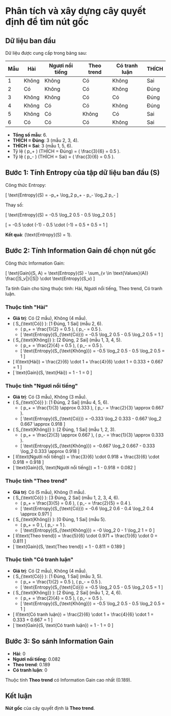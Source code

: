 # Phân tích và xây dựng cây quyết định để tìm nút gốc

## Dữ liệu ban đầu

Dữ liệu được cung cấp trong bảng sau:

| Mẫu | Hài   | Ngươi nổi tiếng | Theo trend | Có tranh luận | THÍCH |
|------|-------|-----------------|------------|---------------|-------|
| 1    | Không | Không           | Có         | Không         | Sai   |
| 2    | Có    | Không           | Có         | Không         | Đúng  |
| 3    | Không | Không           | Có         | Có            | Đúng  |
| 4    | Không | Có              | Có         | Không         | Đúng  |
| 5    | Không | Có              | Không      | Có            | Sai   |
| 6    | Có    | Có              | Có         | Không         | Sai   |

- **Tổng số mẫu**: 6.
- **THÍCH = Đúng**: 3 (mẫu 2, 3, 4).
- **THÍCH = Sai**: 3 (mẫu 1, 5, 6).
- Tỷ lệ \( p_+ \) (THÍCH = Đúng) = \( \frac{3}{6} = 0.5 \).
- Tỷ lệ \( p_- \) (THÍCH = Sai) = \( \frac{3}{6} = 0.5 \).

## Bước 1: Tính Entropy của tập dữ liệu ban đầu (S)

Công thức Entropy:

\[
\text{Entropy}(S) = -p_+ \log_2 p_+ - p_- \log_2 p_-
\]

Thay số:

\[
\text{Entropy}(S) = -0.5 \log_2 0.5 - 0.5 \log_2 0.5
\]

\[
= -0.5 \cdot (-1) - 0.5 \cdot (-1) = 0.5 + 0.5 = 1
\]

**Kết quả**: \(\text{Entropy}(S) = 1\).

## Bước 2: Tính Information Gain để chọn nút gốc

Công thức Information Gain:

\[
\text{Gain}(S, A) = \text{Entropy}(S) - \sum_{v \in \text{Values}(A)} \frac{|S_v|}{|S|} \cdot \text{Entropy}(S_v)
\]

Ta tính Gain cho từng thuộc tính: Hài, Ngươi nổi tiếng, Theo trend, Có tranh luận.

### Thuộc tính "Hài"

- **Giá trị**: Có (2 mẫu), Không (4 mẫu).
- \( S_{\text{Có}} \): [1 Đúng, 1 Sai] (mẫu 2, 6).
  - \( p_+ = \frac{1}{2} = 0.5 \), \( p_- = 0.5 \).
  - \[
    \text{Entropy}(S_{\text{Có}}) = -0.5 \log_2 0.5 - 0.5 \log_2 0.5 = 1
    \]
- \( S_{\text{Không}} \): [2 Đúng, 2 Sai] (mẫu 1, 3, 4, 5).
  - \( p_+ = \frac{2}{4} = 0.5 \), \( p_- = 0.5 \).
  - \[
    \text{Entropy}(S_{\text{Không}}) = -0.5 \log_2 0.5 - 0.5 \log_2 0.5 = 1
    \]
- \[
  I(\text{Hài}) = \frac{2}{6} \cdot 1 + \frac{4}{6} \cdot 1 = 0.333 + 0.667 = 1
  \]
- \[
  \text{Gain}(S, \text{Hài}) = 1 - 1 = 0
  \]

### Thuộc tính "Ngươi nổi tiếng"

- **Giá trị**: Có (3 mẫu), Không (3 mẫu).
- \( S_{\text{Có}} \): [1 Đúng, 2 Sai] (mẫu 4, 5, 6).
  - \( p_+ = \frac{1}{3} \approx 0.333 \), \( p_- = \frac{2}{3} \approx 0.667 \).
  - \[
    \text{Entropy}(S_{\text{Có}}) = -0.333 \log_2 0.333 - 0.667 \log_2 0.667 \approx 0.918
    \]
- \( S_{\text{Không}} \): [2 Đúng, 1 Sai] (mẫu 1, 2, 3).
  - \( p_+ = \frac{2}{3} \approx 0.667 \), \( p_- = \frac{1}{3} \approx 0.333 \).
  - \[
    \text{Entropy}(S_{\text{Không}}) = -0.667 \log_2 0.667 - 0.333 \log_2 0.333 \approx 0.918
    \]
- \[
  I(\text{Người nổi tiếng}) = \frac{3}{6} \cdot 0.918 + \frac{3}{6} \cdot 0.918 = 0.918
  \]
- \[
  \text{Gain}(S, \text{Người nổi tiếng}) = 1 - 0.918 = 0.082
  \]

### Thuộc tính "Theo trend"

- **Giá trị**: Có (5 mẫu), Không (1 mẫu).
- \( S_{\text{Có}} \): [3 Đúng, 2 Sai] (mẫu 1, 2, 3, 4, 6).
  - \( p_+ = \frac{3}{5} = 0.6 \), \( p_- = \frac{2}{5} = 0.4 \).
  - \[
    \text{Entropy}(S_{\text{Có}}) = -0.6 \log_2 0.6 - 0.4 \log_2 0.4 \approx 0.971
    \]
- \( S_{\text{Không}} \): [0 Đúng, 1 Sai] (mẫu 5).
  - \( p_+ = 0 \), \( p_- = 1 \).
  - \[
    \text{Entropy}(S_{\text{Không}}) = -0 \log_2 0 - 1 \log_2 1 = 0
    \]
- \[
  I(\text{Theo trend}) = \frac{5}{6} \cdot 0.971 + \frac{1}{6} \cdot 0 = 0.811
  \]
- \[
  \text{Gain}(S, \text{Theo trend}) = 1 - 0.811 = 0.189
  \]

### Thuộc tính "Có tranh luận"

- **Giá trị**: Có (2 mẫu), Không (4 mẫu).
- \( S_{\text{Có}} \): [1 Đúng, 1 Sai] (mẫu 3, 5).
  - \( p_+ = \frac{1}{2} = 0.5 \), \( p_- = 0.5 \).
  - \[
    \text{Entropy}(S_{\text{Có}}) = -0.5 \log_2 0.5 - 0.5 \log_2 0.5 = 1
    \]
- \( S_{\text{Không}} \): [2 Đúng, 2 Sai] (mẫu 1, 2, 4, 6).
  - \( p_+ = \frac{2}{4} = 0.5 \), \( p_- = 0.5 \).
  - \[
    \text{Entropy}(S_{\text{Không}}) = -0.5 \log_2 0.5 - 0.5 \log_2 0.5 = 1
    \]
- \[
  I(\text{Có tranh luận}) = \frac{2}{6} \cdot 1 + \frac{4}{6} \cdot 1 = 0.333 + 0.667 = 1
  \]
- \[
  \text{Gain}(S, \text{Có tranh luận}) = 1 - 1 = 0
  \]

## Bước 3: So sánh Information Gain

- **Hài**: 0
- **Ngươi nổi tiếng**: 0.082
- **Theo trend**: 0.189
- **Có tranh luận**: 0

Thuộc tính **Theo trend** có Information Gain cao nhất (0.189).

## Kết luận

**Nút gốc** của cây quyết định là **Theo trend**.
